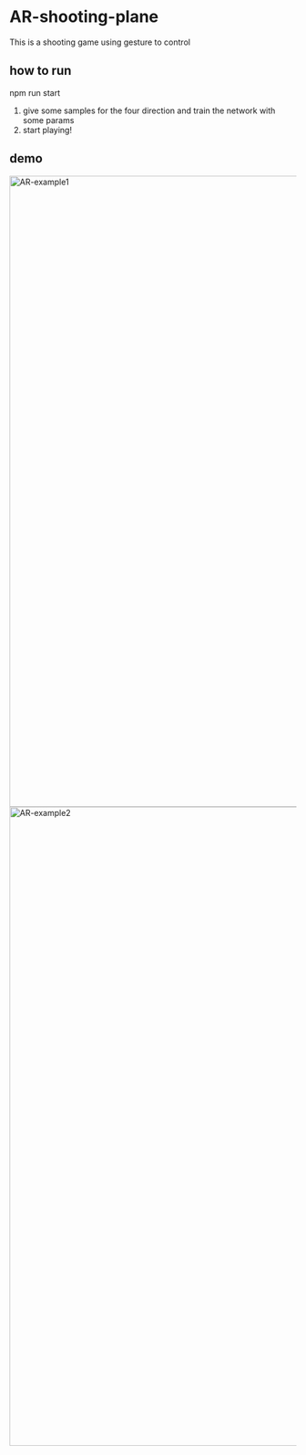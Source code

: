 # AR-shooting-plane
This is a shooting game using gesture to control 

## how to run
npm run start
1. give some samples for the four direction and train the network with some params
2. start playing!

## demo
<img width="1106" alt="AR-example1" src="https://github.com/limyoona900530/AR-shooting-plane/assets/82750867/1f38011b-313b-4324-8342-e93ffd0e66f1">

<img width="1120" alt="AR-example2" src="https://github.com/limyoona900530/AR-shooting-plane/assets/82750867/7ffff7eb-0c6e-40af-a855-775213baa9d6">
